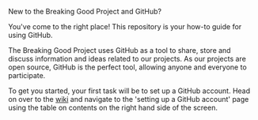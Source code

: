 New to the Breaking Good Project and GitHub? 

You've come to the right place! This repository is your how-to guide for using GitHub. 

The Breaking Good Project uses GitHub as a tool to share, store and discuss information and ideas related to our projects. As our projects are open source, GitHub is the perfect tool, allowing anyone and everyone to participate. 

To get you started, your first task will be to set up a GitHub account. Head on over to the [wiki](https://github.com/kym834/GitHub-How-To-Guide/wiki) and navigate to the 'setting up a GitHub account' page using the table on contents on the right hand side of the screen. 
